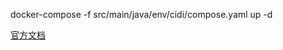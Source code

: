 docker-compose -f src/main/java/env/cidi/compose.yaml up -d


[官方文档](https://docs.gitlab.cn/jh/install/docker.html)